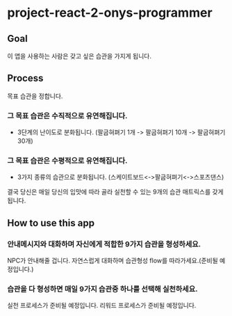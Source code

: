 # project-react-2-onys-programmer

## Goal
이 앱을 사용하는 사람은 갖고 싶은 습관을 가지게 됩니다.

## Process
목표 습관을 정합니다.

### 그 목표 습관은 수직적으로 유연해집니다. 

- 3단계의 난이도로 분화됩니다.
(팔굽혀펴기 1개 -> 팔굽혀펴기 10개 -> 팔굽혀펴기 30개)

### 그 목표 습관은 수평적으로 유연해집니다. 
- 3가지 종류의 습관으로 분화됩니다.
(스케이트보드<->팔굽혀펴기<->스포츠댄스)

결국 당신은 매일 당신의 입맛에 따라 골라 실천할 수 있는 9개의 습관 매트릭스를 갖게 됩니다.

## How to use this app

### 안내메시지와 대화하며 자신에게 적합한 9가지 습관을 형성하세요.
NPC가 안내해줄 겁니다. 자연스럽게 대화하며 습관형성 flow를 따라가세요.(준비될 예정입니다.)

### 습관을 다 형성하면 매일 9가지 습관중 하나를 선택해 실천하세요.
실천 프로세스가 준비될 예정입니다.
리워드 프로세스가 준비될 예정입니다.

